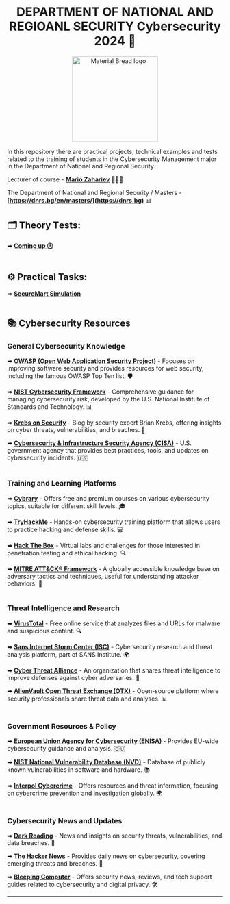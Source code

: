 <h1 align="center">DEPARTMENT OF NATIONAL AND REGIOANL SECURITY Cybersecurity 2024 🏫</h1>

<p align="center">
    <img width="200" src="https://dnrs.bg/wp-content/uploads/2024/04/light_cropped-320x270.png" alt="Material Bread logo">
</p>

In this repository there are practical projects, technical examples and tests related to the training of students in the Cybersecurity Management major in the Department of National and Regional Security.

Lecturer of course - **[Mario Zahariev](https://www.linkedin.com/in/mario-zahariev-753a7b202/)** 🧑‍🏫🚀

The Department of National and Regional Security / Masters - **[https://dnrs.bg/en/masters/](https://dnrs.bg)** 📊   
 
## 🗂 Theory Тests: 
➡ [**Coming up 🕒**]()
<br><br/>
 
## ⚙️ Practical Tasks:  
➡ [**SecureMart Simulation**](https://github.com/zahariev-webbersof/cybersecurity-Unwe/blob/main/SecureMart%20simulation.md)
<br><br/>

## 📚 **Cybersecurity Resources**

### General Cybersecurity Knowledge
➡ **[OWASP (Open Web Application Security Project)](https://owasp.org/)** - Focuses on improving software security and provides resources for web security, including the famous OWASP Top Ten list. 🛡️

➡ **[NIST Cybersecurity Framework](https://www.nist.gov/cyberframework)** - Comprehensive guidance for managing cybersecurity risk, developed by the U.S. National Institute of Standards and Technology. 📊

➡ **[Krebs on Security](https://krebsonsecurity.com/)** - Blog by security expert Brian Krebs, offering insights on cyber threats, vulnerabilities, and breaches. 📝

➡ **[Cybersecurity & Infrastructure Security Agency (CISA)](https://www.cisa.gov/)** - U.S. government agency that provides best practices, tools, and updates on cybersecurity incidents. 🇺🇸
<br><br/>

### Training and Learning Platforms
➡ **[Cybrary](https://www.cybrary.it/)** - Offers free and premium courses on various cybersecurity topics, suitable for different skill levels. 🎓

➡ **[TryHackMe](https://tryhackme.com/)** - Hands-on cybersecurity training platform that allows users to practice hacking and defense skills. 💻

➡ **[Hack The Box](https://www.hackthebox.com/)** - Virtual labs and challenges for those interested in penetration testing and ethical hacking. 🔍

➡ **[MITRE ATT&CK® Framework](https://attack.mitre.org/)** - A globally accessible knowledge base on adversary tactics and techniques, useful for understanding attacker behaviors. 📖
<br><br/>

### Threat Intelligence and Research
➡ **[VirusTotal](https://www.virustotal.com/)** - Free online service that analyzes files and URLs for malware and suspicious content. 🔍

➡ **[Sans Internet Storm Center (ISC)](https://isc.sans.edu/)** - Cybersecurity research and threat analysis platform, part of SANS Institute. 🌍

➡ **[Cyber Threat Alliance](https://www.cyberthreatalliance.org/)** - An organization that shares threat intelligence to improve defenses against cyber adversaries. 🤝

➡ **[AlienVault Open Threat Exchange (OTX)](https://otx.alienvault.com/)** - Open-source platform where security professionals share threat data and analyses. 📊
<br><br/>

### Government Resources & Policy
➡ **[European Union Agency for Cybersecurity (ENISA)](https://www.enisa.europa.eu/)** - Provides EU-wide cybersecurity guidance and analysis. 🇪🇺

➡ **[NIST National Vulnerability Database (NVD)](https://nvd.nist.gov/)** - Database of publicly known vulnerabilities in software and hardware. 📚

➡ **[Interpol Cybercrime](https://www.interpol.int/en/Crimes/Cybercrime)** - Offers resources and threat information, focusing on cybercrime prevention and investigation globally. 🌍
<br><br/>

### Cybersecurity News and Updates
➡ **[Dark Reading](https://www.darkreading.com/)** - News and insights on security threats, vulnerabilities, and data breaches. 📰

➡ **[The Hacker News](https://thehackernews.com/)** - Provides daily news on cybersecurity, covering emerging threats and breaches. 📢

➡ **[Bleeping Computer](https://www.bleepingcomputer.com/)** - Offers security news, reviews, and tech support guides related to cybersecurity and digital privacy. 🛠️

---
